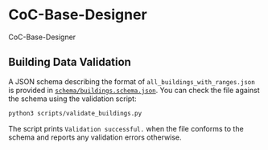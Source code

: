 # CoC-Base-Designer

CoC-Base-Designer

## Building Data Validation

A JSON schema describing the format of `all_buildings_with_ranges.json` is
provided in [`schema/buildings.schema.json`](schema/buildings.schema.json). You
can check the file against the schema using the validation script:

```bash
python3 scripts/validate_buildings.py
```

The script prints `Validation successful.` when the file conforms to the schema
and reports any validation errors otherwise.
